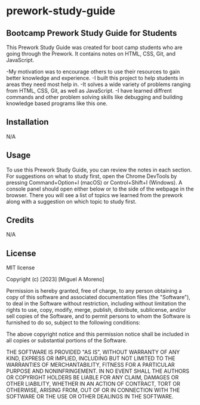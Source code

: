 # prework-study-guide

## Bootcamp Prework Study Guide for Students

This Prework Study Guide was created for boot camp students who are going through the Prework. It contains notes on HTML, CSS, Git, and JavaScript.

-My motivation was to encourage others to use their resources to gain better knowledge and experience.
-I built this project to help students in areas they need most help in.
-It solves a wide variety of problems ranging from HTML, CSS, Git, as well as JavaScript.
-I have learned diffrent commands and other problem solving skills like debugging and building knowledge based programs like this one.

## Installation

N/A

## Usage

To use this Prework Study Guide, you can review the notes in each section. For suggestions on what to study first, open the Chrome DevTools by pressing Command+Option+I (macOS) or Control+Shift+I (Windows). A console panel should open either below or to the side of the webpage in the browser. There you will see a list of topics we learned from the prework along with a suggestion on which topic to study first.

## Credits

N/A

## License

MIT license

Copyright (c) [2023] [Miguel A Moreno]

Permission is hereby granted, free of charge, to any person obtaining a copy
of this software and associated documentation files (the "Software"), to deal
in the Software without restriction, including without limitation the rights
to use, copy, modify, merge, publish, distribute, sublicense, and/or sell
copies of the Software, and to permit persons to whom the Software is
furnished to do so, subject to the following conditions:

The above copyright notice and this permission notice shall be included in all
copies or substantial portions of the Software.

THE SOFTWARE IS PROVIDED "AS IS", WITHOUT WARRANTY OF ANY KIND, EXPRESS OR
IMPLIED, INCLUDING BUT NOT LIMITED TO THE WARRANTIES OF MERCHANTABILITY,
FITNESS FOR A PARTICULAR PURPOSE AND NONINFRINGEMENT. IN NO EVENT SHALL THE
AUTHORS OR COPYRIGHT HOLDERS BE LIABLE FOR ANY CLAIM, DAMAGES OR OTHER
LIABILITY, WHETHER IN AN ACTION OF CONTRACT, TORT OR OTHERWISE, ARISING FROM,
OUT OF OR IN CONNECTION WITH THE SOFTWARE OR THE USE OR OTHER DEALINGS IN THE
SOFTWARE.
